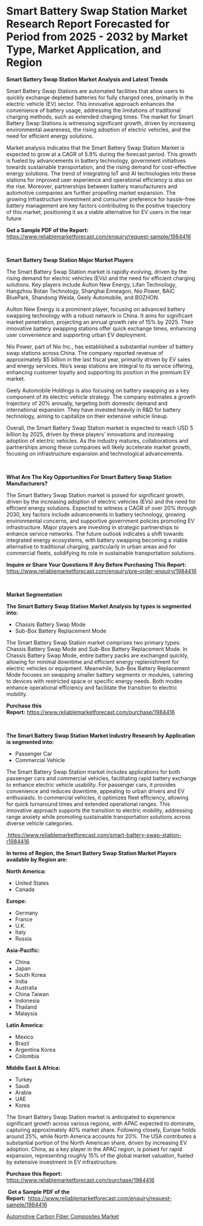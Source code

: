 <p><h1>Smart Battery Swap Station Market Research Report Forecasted for Period from 2025 -  2032 by Market Type, Market Application, and Region</h1></p><p><strong>Smart Battery Swap Station Market Analysis and Latest Trends</strong></p>
<p><p>Smart Battery Swap Stations are automated facilities that allow users to quickly exchange depleted batteries for fully charged ones, primarily in the electric vehicle (EV) sector. This innovative approach enhances the convenience of battery usage, addressing the limitations of traditional charging methods, such as extended charging times. The market for Smart Battery Swap Stations is witnessing significant growth, driven by increasing environmental awareness, the rising adoption of electric vehicles, and the need for efficient energy solutions.</p><p>Market analysis indicates that the Smart Battery Swap Station Market is expected to grow at a CAGR of 5.9% during the forecast period. This growth is fueled by advancements in battery technology, government initiatives towards sustainable transportation, and the rising demand for cost-effective energy solutions. The trend of integrating IoT and AI technologies into these stations for improved user experience and operational efficiency is also on the rise. Moreover, partnerships between battery manufacturers and automotive companies are further propelling market expansion. The growing infrastructure investment and consumer preference for hassle-free battery management are key factors contributing to the positive trajectory of this market, positioning it as a viable alternative for EV users in the near future.</p></p>
<p><strong>Get a Sample PDF of the Report:&nbsp;</strong> <a href="https://www.reliablemarketforecast.com/enquiry/request-sample/1984416?utm_campaign=3122&utm_medium=2&utm_source=Github&utm_content=ia&utm_term=30032025&utm_id=smart-battery-swap-station">https://www.reliablemarketforecast.com/enquiry/request-sample/1984416</a></p>
<p>&nbsp;</p>
<p><strong>Smart Battery Swap Station Major Market Players</strong></p>
<p><p>The Smart Battery Swap Station market is rapidly evolving, driven by the rising demand for electric vehicles (EVs) and the need for efficient charging solutions. Key players include Aulton New Energy, Lifan Technology, Hangzhou Botan Technology, Shanghai Enneagon, Nio Power, BAIC BluePark, Shandong Weida, Geely Automobile, and BOZHON. </p><p>Aulton New Energy is a prominent player, focusing on advanced battery swapping technology with a robust network in China. It aims for significant market penetration, projecting an annual growth rate of 15% by 2025. Their innovative battery swapping stations offer quick exchange times, enhancing user convenience and supporting urban EV deployment.</p><p>Nio Power, part of Nio Inc., has established a substantial number of battery swap stations across China. The company reported revenue of approximately $5 billion in the last fiscal year, primarily driven by EV sales and energy services. Nio’s swap stations are integral to its service offering, enhancing customer loyalty and supporting its position in the premium EV market.</p><p>Geely Automobile Holdings is also focusing on battery swapping as a key component of its electric vehicle strategy. The company estimates a growth trajectory of 20% annually, targeting both domestic demand and international expansion. They have invested heavily in R&D for battery technology, aiming to capitalize on their extensive vehicle lineup.</p><p>Overall, the Smart Battery Swap Station market is expected to reach USD 5 billion by 2025, driven by these players’ innovations and increasing adoption of electric vehicles. As the industry matures, collaborations and partnerships among these companies will likely accelerate market growth, focusing on infrastructure expansion and technological advancements.</p></p>
<p>&nbsp;</p>
<p><strong>What Are The Key Opportunities For Smart Battery Swap Station Manufacturers?</strong></p>
<p><p>The Smart Battery Swap Station market is poised for significant growth, driven by the increasing adoption of electric vehicles (EVs) and the need for efficient energy solutions. Expected to witness a CAGR of over 20% through 2030, key factors include advancements in battery technology, growing environmental concerns, and supportive government policies promoting EV infrastructure. Major players are investing in strategic partnerships to enhance service networks. The future outlook indicates a shift towards integrated energy ecosystems, with battery swapping becoming a viable alternative to traditional charging, particularly in urban areas and for commercial fleets, solidifying its role in sustainable transportation solutions.</p></p>
<p><strong>Inquire or Share Your Questions If Any Before Purchasing This Report:</strong> <a href="https://www.reliablemarketforecast.com/enquiry/pre-order-enquiry/1984416?utm_campaign=3122&utm_medium=2&utm_source=Github&utm_content=ia&utm_term=30032025&utm_id=smart-battery-swap-station">https://www.reliablemarketforecast.com/enquiry/pre-order-enquiry/1984416</a></p>
<p>&nbsp;</p>
<p><strong>Market Segmentation</strong></p>
<p><strong>The Smart Battery Swap Station Market Analysis by types is segmented into:</strong></p>
<p><ul><li>Chassis Battery Swap Mode</li><li>Sub-Box Battery Replacement Mode</li></ul></p>
<p><p>The Smart Battery Swap Station market comprises two primary types: Chassis Battery Swap Mode and Sub-Box Battery Replacement Mode. In Chassis Battery Swap Mode, entire battery packs are exchanged quickly, allowing for minimal downtime and efficient energy replenishment for electric vehicles or equipment. Meanwhile, Sub-Box Battery Replacement Mode focuses on swapping smaller battery segments or modules, catering to devices with restricted space or specific energy needs. Both modes enhance operational efficiency and facilitate the transition to electric mobility.</p></p>
<p><strong>Purchase this Report:&nbsp;</strong><a href="https://www.reliablemarketforecast.com/purchase/1984416?utm_campaign=3122&utm_medium=2&utm_source=Github&utm_content=ia&utm_term=30032025&utm_id=smart-battery-swap-station">https://www.reliablemarketforecast.com/purchase/1984416</a></p>
<p>&nbsp;</p>
<p><strong>The Smart Battery Swap Station Market Industry Research by Application is segmented into:</strong></p>
<p><ul><li>Passenger Car</li><li>Commercial Vehicle</li></ul></p>
<p><p>The Smart Battery Swap Station market includes applications for both passenger cars and commercial vehicles, facilitating rapid battery exchange to enhance electric vehicle usability. For passenger cars, it provides convenience and reduces downtime, appealing to urban drivers and EV enthusiasts. In commercial vehicles, it optimizes fleet efficiency, allowing for quick turnaround times and extended operational ranges. This innovative approach supports the transition to electric mobility, addressing range anxiety while promoting sustainable transportation solutions across diverse vehicle categories.</p></p>
<p><a href="https://www.reliablemarketforecast.com/smart-battery-swap-station-r1984416?utm_campaign=3122&utm_medium=2&utm_source=Github&utm_content=ia&utm_term=30032025&utm_id=smart-battery-swap-station">&nbsp;https://www.reliablemarketforecast.com/smart-battery-swap-station-r1984416</a></p>
<p><strong>In terms of Region, the Smart Battery Swap Station Market Players available by Region are:</strong></p>
<p>
    <p> <strong> North America: </strong>
        <ul>
            <li>United States</li>
            <li>Canada</li>
        </ul>
        </p> 
    <p> <strong> Europe: </strong>
        <ul>
            <li>Germany</li>
            <li>France</li>
            <li>U.K.</li>
            <li>Italy</li>
            <li>Russia</li>
        </ul>
        </p> 
    <p> <strong> Asia-Pacific: </strong>
        <ul>
            <li>China</li>
            <li>Japan</li>
            <li>South Korea</li>
            <li>India</li>
            <li>Australia</li>
            <li>China Taiwan</li>
            <li>Indonesia</li>
            <li>Thailand</li>
            <li>Malaysia</li>
        </ul>
        </p> 
    <p> <strong> Latin America: </strong>
        <ul>
            <li>Mexico</li>
            <li>Brazil</li>
            <li>Argentina Korea</li>
            <li>Colombia</li>
        </ul>
        </p> 
    <p> <strong> Middle East & Africa: </strong>
        <ul>
            <li>Turkey</li>
            <li>Saudi</li>
            <li>Arabia</li>
            <li>UAE</li>
            <li>Korea</li>
        </ul>
    </p>
    </p>
<p><p>The Smart Battery Swap Station market is anticipated to experience significant growth across various regions, with APAC expected to dominate, capturing approximately 40% market share. Following closely, Europe holds around 25%, while North America accounts for 20%. The USA contributes a substantial portion of the North American share, driven by increasing EV adoption. China, as a key player in the APAC region, is poised for rapid expansion, representing roughly 15% of the global market valuation, fueled by extensive investment in EV infrastructure.</p></p>
<p><strong>Purchase this Report: </strong><a href="https://www.reliablemarketforecast.com/purchase/1984416?utm_campaign=3122&utm_medium=2&utm_source=Github&utm_content=ia&utm_term=30032025&utm_id=smart-battery-swap-station">https://www.reliablemarketforecast.com/purchase/1984416</a></p>
<p>&nbsp;<strong>Get a Sample PDF of the Report:&nbsp;&nbsp;</strong><a href="https://www.reliablemarketforecast.com/enquiry/request-sample/1984416?utm_campaign=3122&utm_medium=2&utm_source=Github&utm_content=ia&utm_term=30032025&utm_id=smart-battery-swap-station">https://www.reliablemarketforecast.com/enquiry/request-sample/1984416</a></p>
<p><strong></strong></p>
<p><p><a href="https://github.com/saeiddaemo/Market-Research-Report-List-1/blob/main/automotive-carbon-fiber-composites-market.md?utm_campaign=3122&utm_medium=2&utm_source=Github&utm_content=ia&utm_term=30032025&utm_id=smart-battery-swap-station">Automotive Carbon Fiber Composites Market</a></p></p>